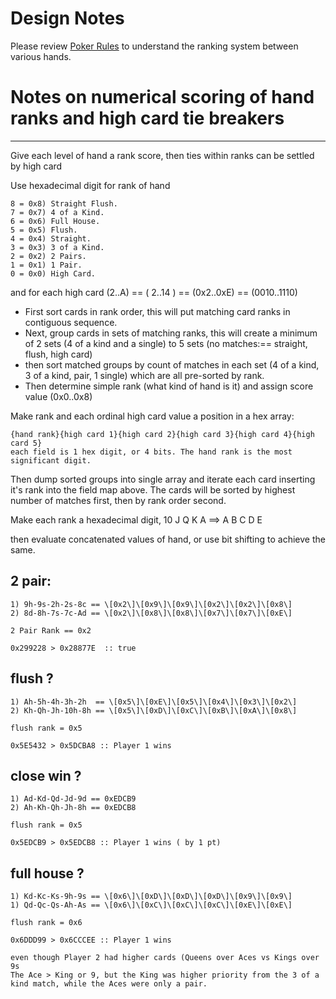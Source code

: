 # Design Notes

Please review [Poker Rules](PokerRules.md) to understand the ranking system between various hands.

# Notes on numerical scoring of hand ranks and high card tie breakers
---

Give each level of hand a rank score, then ties within ranks can be settled by high card

Use hexadecimal digit for rank of hand 
        
    8 = 0x8) Straight Flush.
    7 = 0x7) 4 of a Kind.   
    6 = 0x6) Full House.    
    5 = 0x5) Flush.         
    4 = 0x4) Straight.      
    3 = 0x3) 3 of a Kind.   
    2 = 0x2) 2 Pairs.       
    1 = 0x1) 1 Pair.        
    0 = 0x0) High Card.     

and for each high card (2..A) == ( 2..14 ) == (0x2..0xE) == (0010..1110)

* First sort cards in rank order, this will put matching card ranks in contiguous sequence.
* Next, group cards in sets of matching ranks, this will create a minimum of 2 sets (4 of a kind and a single) to 5 sets (no matches:== straight, flush, high card)
* then sort matched groups by count of matches in each set (4 of a kind, 3 of a kind, pair, 1 single) which are all pre-sorted by rank.
* Then determine simple rank (what kind of hand is it) and assign score value (0x0..0x8)

Make rank and each ordinal high card value a position in a hex array:

    {hand rank}{high card 1}{high card 2}{high card 3}{high card 4}{high card 5}
    each field is 1 hex digit, or 4 bits. The hand rank is the most significant digit.

Then dump sorted groups into single array and iterate each card inserting it's rank into the field map above.
The cards will be sorted by highest number of matches first, then by rank order second.

Make each rank a hexadecimal digit, 10 J Q K A ==> A B C D E

then evaluate concatenated values of hand, or use bit shifting to achieve the same.

## 2 pair:

    1) 9h-9s-2h-2s-8c == \[0x2\]\[0x9\]\[0x9\]\[0x2\]\[0x2\]\[0x8\]
    2) 8d-8h-7s-7c-Ad == \[0x2\]\[0x8\]\[0x8\]\[0x7\]\[0x7\]\[0xE\]

    2 Pair Rank == 0x2

    0x299228 > 0x28877E  :: true

## flush ? 

    1) Ah-5h-4h-3h-2h  == \[0x5\]\[0xE\]\[0x5\]\[0x4\]\[0x3\]\[0x2\]
    2) Kh-Qh-Jh-10h-8h == \[0x5\]\[0xD\]\[0xC\]\[0xB\]\[0xA\]\[0x8\]
    
    flush rank = 0x5
    
    0x5E5432 > 0x5DCBA8 :: Player 1 wins

## close win ? 

    1) Ad-Kd-Qd-Jd-9d == 0xEDCB9
    2) Ah-Kh-Qh-Jh-8h == 0xEDCB8        

    flush rank = 0x5

    0x5EDCB9 > 0x5EDCB8 :: Player 1 wins ( by 1 pt)

## full house ?

    1) Kd-Kc-Ks-9h-9s == \[0x6\]\[0xD\]\[0xD\]\[0xD\]\[0x9\]\[0x9\]
    1) Qd-Qc-Qs-Ah-As == \[0x6\]\[0xC\]\[0xC\]\[0xC\]\[0xE\]\[0xE\]

    flush rank = 0x6

    0x6DDD99 > 0x6CCCEE :: Player 1 wins
    
    even though Player 2 had higher cards (Queens over Aces vs Kings over 9s 
    The Ace > King or 9, but the King was higher priority from the 3 of a kind match, while the Aces were only a pair.
